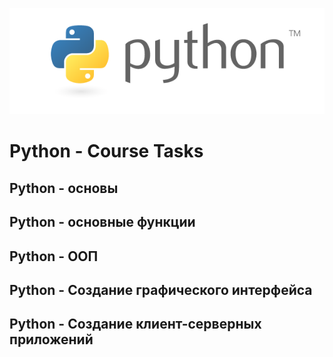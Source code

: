 <img src="test.png"><br>

# Python - Course Tasks
## Python - основы
## Python - основные функции
## Python - ООП
## Python - Создание графического интерфейса
## Python - Создание клиент-серверных приложений 